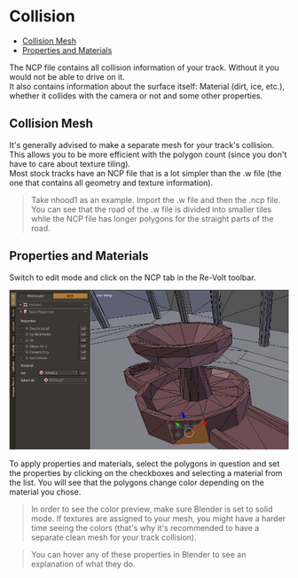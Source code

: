 # Collision

<!-- MarkdownTOC autolink='true' -->

- [Collision Mesh](#collision-mesh)
- [Properties and Materials](#properties-and-materials)

<!-- /MarkdownTOC -->


The NCP file contains all collision information of your track. Without it you would not be able to drive on it.  
It also contains information about the surface itself: Material (dirt, ice, etc.), whether it collides with the camera or not and some other properties.

## Collision Mesh

It's generally advised to make a separate mesh for your track's collision. This allows you to be more efficient with the polygon count (since you don't have to care about texture tiling).  
Most stock tracks have an NCP file that is a lot simpler than the .w file (the one that contains all geometry and texture information).

> Take nhood1 as an example. Import the .w file and then the .ncp file. You can see that the road of the .w file is divided into smaller tiles while the NCP file has longer polygons for the straight parts of the road.

## Properties and Materials

Switch to edit mode and click on the NCP tab in the Re-Volt toolbar.

![NCP Panel](ncp.png)

To apply properties and materials, select the polygons in question and set the properties by clicking on the checkboxes and selecting a material from the list. You will see that the polygons change color depending on the material you chose. 

> In order to see the color preview, make sure Blender is set to solid mode. If textures are assigned to your mesh, you might have a harder time seeing the colors (that's why it's recommended to have a separate clean mesh for your track collision).

> You can hover any of these properties in Blender to see an explanation of what they do.
